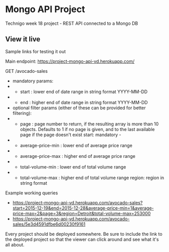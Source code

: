 # Mongo API Project

Technigo week 18 project - REST API connected to a Mongo DB


## View it live

Sample links for testing it out

Main endpoint: https://project-mongo-api-vd.herokuapp.com/

GET /avocado-sales
- mandatory params:
- - start : lower end of date range in string format YYYY-MM-DD
- - end : higher end of date range in string format YYYY-MM-DD
- optional filter params (either of these can be provided for better filtering):
- - page : page number to return, if the resulting array is more than 10 objects. Defaults to 1 if no page is given, and to the last available page if the page doesn't exist
start: mandatory - 
- - average-price-min : lower end of average price range
- - average-price-max : higher end of average price range
- - total-volume-min : lower end of total volume range
- - total-volume-max : higher end of total volume range
region: region in string format

Example working queries
- https://project-mongo-api-vd.herokuapp.com/avocado-sales?start=2015-12-19&end=2015-12-28&average-price-min=1&average-price-max=2&page=3&region=Detroit&total-volume-max=253000
- https://project-mongo-api-vd.herokuapp.com/avocado-sales/5e3d4591dfbe6d00230f9161

Every project should be deployed somewhere. Be sure to include the link to the deployed project so that the viewer can click around and see what it's all about.
